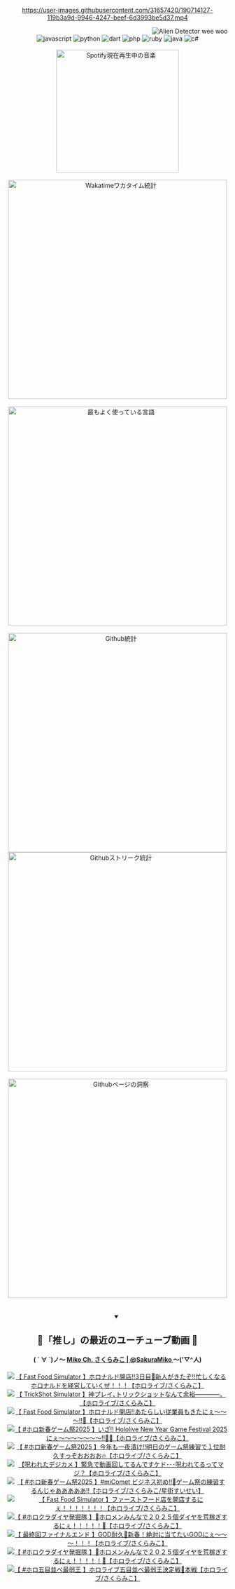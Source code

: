 <!-- START: HERO IMAGE GIF ////////// ////////// ////////// -->
<!-- <img src="@/../assets/img/gaming/ghost-of-tsushima.gif" width="100%"  alt="nellyXinwei's Hero Gif Image"/> -->
<!-- END: HERO IMAGE GIF ////////// ////////// ////////// -->

<div align="center" >  
  
<!-- START:ワンピース 第1015話「ルフィはRED ROCを使う」 -->
<https://user-images.githubusercontent.com/31657420/190714127-119b3a9d-9946-4247-beef-6d3993be5d37.mp4>
<!-- END:ワンピース 第1015話「ルフィはRED ROCを使う」 -->

<!-- START:VISITOR COUNTER -->
<div width="100%" align="right">
<img src="https://komarev.com/ghpvc/?username=nellyXinwei&label=🛸&color=grey&style=for-the-badge&labelcolor=ffffff" alt="Alien Detector wee woo"/>
</div>
<!-- END:VISITOR COUNTER -->

<!-- START: PROGRAMMING LANGUAGES -->
<!-- 色彩 Color Scheme:
#961E3A, #8A0D42, #5A0640, #4F265E, #2B355A, #3E759B, #CC4246,
#BB2649, #AD1052, #700750, #633075, #364270, #4E92C2, #FF5357
Sauce: https://www.webcreatorbox.com/inspiration/pantone-2023
-->

<img src="https://img.shields.io/badge/javascript%20-%23BB2649.svg?&style=for-the-badge&logo=javascript&logoColor=white&labelColor=961E3A" alt="javascript"/>
<img src="https://img.shields.io/badge/python%20-%23AD1052.svg?&style=for-the-badge&logo=python&logoColor=white&labelColor=8A0D42" alt="python" />
<img src="https://img.shields.io/badge/dart%20-%23700750.svg?&style=for-the-badge&logo=dart&logoColor=white&labelColor=5A0640" alt="dart"/>
<img src="https://img.shields.io/badge/php%20-%23633075.svg?&style=for-the-badge&logo=php&logoColor=white&labelColor=4F265E" alt="php"/>
<img src="https://img.shields.io/badge/ruby%20-%23364270.svg?&style=for-the-badge&logo=ruby&logoColor=white&labelColor=2B355A" alt="ruby"/>
<img src="https://img.shields.io/badge/java%20-%234E92C2.svg?&style=for-the-badge&logo=openjdk&logoColor=white&labelColor=3E759B" alt="java"/>
<img src="https://img.shields.io/badge/c%23-%23FF5357.svg?style=for-the-badge&logo=c-sharp&logoColor=white&labelColor=CC4246" alt="c#"/>  
<!-- END: PROGRAMMING LANGUAGES -->

<br>
<br>

<!-- START: MUSIC STATUS -->
  <!-- <a href="https://newojima-gsrs-20220114.vercel.app/api/now-playing?open">
    <img src="https://newojima-gsrs-20220114.vercel.app/api/now-playing" alt="Spotify現在再生中の音楽">
  </a> -->
  <img src="https://newojima-grss-20230114.vercel.app/api/spotify?border_color=transparent" alt="Spotify現在再生中の音楽" width="280px">
<!-- END: MUSIC STATUS -->

<br>
<br>

<!-- START: GITHUB STATUS -->
<!-- 色彩 Color Scheme:  #BB2649, #AD1052, #700750, #633075 -->
<img align="center" src="https://newojima-grs-20230109.vercel.app/api/wakatime?username=njtalba5127&layout=compact&langs_count=10&locale=ja&hide_title=false&title_color=fff&hide_border=true&text_color=fff&bg_color=BB2649,BB2649,633075,633075&hide=other,css,html,bash,xml,git%20config,makefile,properties,yaml,markdown,text,json,jsx" alt="Wakatimeワカタイム統計" width="500px"/>

<br>
<br>

<!-- 色彩 Color Scheme:  #633075, #364270, #4E92C2 -->
  <img align="center" src="https://newojima-grs-20230109.vercel.app/api/top-langs?username=njtalba5127&layout=compact&text_color=fff&icon_color=fff&hide_border=true&&locale=ja&hide_title=false&title_color=fff&include_all_commits=true&card_width=445&langs_count=11&hide=c%23,powershell,shaderlab,hlsl,makefile,jupyter%20notebook,python,html,css,shell,batchfile,less,liquid,hack,scss&bg_color=4F265E,633075,4E92C2" alt="最もよく使っている言語" width="500px"/>

<br>
<br>

<!-- 色彩 Color Scheme:  #4E92C2, #FF5357 -->
  <img align="center" src="https://newojima-grs-20230109.vercel.app/api?username=njtalba5127&rank_icon=github&show_icons=true&&locale=ja&title_color=fff&text_color=fff&icon_color=fff&hide_border=true&hide_title=false&count_private=true&include_all_commits=true&card_width=495&disable_animations=true&bg_color=4E92C2,4E92C2,FF5357" alt="Github統計" width="500px"/>

<br>

<img align="center" src="https://streak-stats.demolab.com?user=njtalba5127&theme=dark&hide_border=true&locale=ja&ring=BB2649&stroke=222222&background=151515&sideLabels=BB2649&currStreakLabel=ffffff&border=BB2649&fire=FF5357&currStreakNum=ffffff&sideNums=FF5357&dates=ffffff" alt="Githubストリーク統計" width="500px"/>

<br>
<br>

  <img align="center" width="500px" src="@/../assets/img/page-insights.svg" alt="Githubページの洞察"/>
  
</div>
<!-- END: GITHUB STATUS -->

<br>
<br>

<div align="center">
<details open>
  <summary>

  </summary>

  <h2 align="center">🌸「推し」の最近のユーチューブ動画 🌸</h2>
  <h4>
  ( ´ ∀ `)ノ～ 
  <a href="https://www.youtube.com/@SakuraMiko">Miko Ch. さくらみこ | @SakuraMiko
  </a>
   ～('▽^人)
  </h4>

  <!-- BEGIN YOUTUBE-CARDS -->
<a href="https://www.youtube.com/watch?v=lA3QRSFsBpE"><img src="https://ytcards.demolab.com/?id=lA3QRSFsBpE&title=%E3%80%90++Fast+Food+Simulator+%E3%80%91%E3%83%9B%E3%83%AD%E3%83%8A%E3%83%AB%E3%83%89%E9%96%8B%E5%BA%97%E2%80%BC3%E6%97%A5%E7%9B%AE%F0%9F%8D%94%E6%96%B0%E4%BA%BA%E3%81%8C%E3%81%8D%E3%81%9F%E3%81%9E%E2%80%BC%E5%BF%99%E3%81%97%E3%81%8F%E3%81%AA%E3%82%8B%E3%83%9B%E3%83%AD%E3%83%8A%E3%83%AB%E3%83%89%E3%82%92%E7%B5%8C%E5%96%B6%E3%81%97%E3%81%A6%E3%81%84%E3%81%8F%E3%81%9C%EF%BC%81%EF%BC%81%EF%BC%81%E3%80%90%E3%83%9B%E3%83%AD%E3%83%A9%E3%82%A4%E3%83%96%2F%E3%81%95%E3%81%8F%E3%82%89%E3%81%BF%E3%81%93%E3%80%91&lang=ja&timestamp=1737106037&background_color=%230d1117&title_color=%23ffffff&stats_color=%23dedede&max_title_lines=1&width=187&border_radius=5&duration=0" alt="【  Fast Food Simulator 】ホロナルド開店‼3日目🍔新人がきたぞ‼忙しくなるホロナルドを経営していくぜ！！！【ホロライブ/さくらみこ】" title="【  Fast Food Simulator 】ホロナルド開店‼3日目🍔新人がきたぞ‼忙しくなるホロナルドを経営していくぜ！！！【ホロライブ/さくらみこ】"></a>
<a href="https://www.youtube.com/watch?v=plE3yeX_bbQ"><img src="https://ytcards.demolab.com/?id=plE3yeX_bbQ&title=%E3%80%90+TrickShot+Simulator+%E3%80%91%E7%A5%9E%E3%83%97%E3%83%AC%E3%82%A4%EF%BD%A4%E3%83%88%E3%83%AA%E3%83%83%E3%82%AF%E3%82%B7%E3%83%A7%E3%83%83%E3%83%88%E3%81%AA%E3%82%93%E3%81%A6%E4%BD%99%E8%A3%95%E2%80%95%E2%80%95%E2%80%95%E2%80%95%E3%80%82%E3%80%90%E3%83%9B%E3%83%AD%E3%83%A9%E3%82%A4%E3%83%96%2F%E3%81%95%E3%81%8F%E3%82%89%E3%81%BF%E3%81%93%E3%80%91&lang=ja&timestamp=1737118324&background_color=%230d1117&title_color=%23ffffff&stats_color=%23dedede&max_title_lines=1&width=187&border_radius=5&duration=6183" alt="【 TrickShot Simulator 】神プレイ､トリックショットなんて余裕――――。【ホロライブ/さくらみこ】" title="【 TrickShot Simulator 】神プレイ､トリックショットなんて余裕――――。【ホロライブ/さくらみこ】"></a>
<a href="https://www.youtube.com/watch?v=li9r_ZWKiYw"><img src="https://ytcards.demolab.com/?id=li9r_ZWKiYw&title=%E3%80%90+Fast+Food+Simulator+%E3%80%91%E3%83%9B%E3%83%AD%E3%83%8A%E3%83%AB%E3%83%89%E9%96%8B%E5%BA%97%E2%80%BC%E3%81%82%E3%81%9F%E3%82%89%E3%81%97%E3%81%84%E5%BE%93%E6%A5%AD%E5%93%A1%E3%82%82%E3%81%8D%E3%81%9F%E3%81%AB%E3%81%87%EF%BD%9E%EF%BD%9E%EF%BD%9E%E2%80%BC%F0%9F%8D%9F%E3%80%90%E3%83%9B%E3%83%AD%E3%83%A9%E3%82%A4%E3%83%96%2F%E3%81%95%E3%81%8F%E3%82%89%E3%81%BF%E3%81%93%E3%80%91&lang=ja&timestamp=1736956276&background_color=%230d1117&title_color=%23ffffff&stats_color=%23dedede&max_title_lines=1&width=187&border_radius=5&duration=11807" alt="【 Fast Food Simulator 】ホロナルド開店‼あたらしい従業員もきたにぇ～～～‼🍟【ホロライブ/さくらみこ】" title="【 Fast Food Simulator 】ホロナルド開店‼あたらしい従業員もきたにぇ～～～‼🍟【ホロライブ/さくらみこ】"></a>
<a href="https://www.youtube.com/watch?v=BC41cbquSVg"><img src="https://ytcards.demolab.com/?id=BC41cbquSVg&title=%E3%80%90+%23%E3%83%9B%E3%83%AD%E6%96%B0%E6%98%A5%E3%82%B2%E3%83%BC%E3%83%A0%E7%A5%AD2025+%E3%80%91%E3%81%84%E3%81%96%E2%80%BC+Hololive+New+Year+Game+Festival+2025+%E3%81%AB%E3%81%87%EF%BD%9E%EF%BD%9E%EF%BD%9E%EF%BD%9E%EF%BD%9E%EF%BD%9E%EF%BD%9E%E2%80%BC%F0%9F%8E%8D%F0%9F%94%A5%E3%80%90%E3%83%9B%E3%83%AD%E3%83%A9%E3%82%A4%E3%83%96%2F%E3%81%95%E3%81%8F%E3%82%89%E3%81%BF%E3%81%93%E3%80%91&lang=ja&timestamp=1736782217&background_color=%230d1117&title_color=%23ffffff&stats_color=%23dedede&max_title_lines=1&width=187&border_radius=5&duration=23587" alt="【 #ホロ新春ゲーム祭2025 】いざ‼ Hololive New Year Game Festival 2025 にぇ～～～～～～～‼🎍🔥【ホロライブ/さくらみこ】" title="【 #ホロ新春ゲーム祭2025 】いざ‼ Hololive New Year Game Festival 2025 にぇ～～～～～～～‼🎍🔥【ホロライブ/さくらみこ】"></a>
<a href="https://www.youtube.com/watch?v=ZJawu3x0JUU"><img src="https://ytcards.demolab.com/?id=ZJawu3x0JUU&title=%E3%80%90+%23%E3%83%9B%E3%83%AD%E6%96%B0%E6%98%A5%E3%82%B2%E3%83%BC%E3%83%A0%E7%A5%AD2025+%E3%80%91%E4%BB%8A%E5%B9%B4%E3%82%82%E4%B8%80%E5%A4%9C%E6%BC%AC%E3%81%91%E2%80%BC%E6%98%8E%E6%97%A5%E3%81%AE%E3%82%B2%E3%83%BC%E3%83%A0%E7%A5%AD%E7%B7%B4%E7%BF%92%E3%81%A7%EF%BC%91%E4%BD%8D%E8%80%90%E4%B9%85%E3%81%99%E3%81%A3%E3%81%9E%E3%81%8A%E3%81%8A%E3%81%8A%E3%81%8A%F0%9F%94%A5%E3%80%90%E3%83%9B%E3%83%AD%E3%83%A9%E3%82%A4%E3%83%96%2F%E3%81%95%E3%81%8F%E3%82%89%E3%81%BF%E3%81%93%E3%80%91&lang=ja&timestamp=1736703878&background_color=%230d1117&title_color=%23ffffff&stats_color=%23dedede&max_title_lines=1&width=187&border_radius=5&duration=15666" alt="【 #ホロ新春ゲーム祭2025 】今年も一夜漬け‼明日のゲーム祭練習で１位耐久すっぞおおおお🔥【ホロライブ/さくらみこ】" title="【 #ホロ新春ゲーム祭2025 】今年も一夜漬け‼明日のゲーム祭練習で１位耐久すっぞおおおお🔥【ホロライブ/さくらみこ】"></a>
<a href="https://www.youtube.com/watch?v=FOk-T8rwouU"><img src="https://ytcards.demolab.com/?id=FOk-T8rwouU&title=%E3%80%90%E5%91%AA%E3%82%8F%E3%82%8C%E3%81%9F%E3%83%87%E3%82%B8%E3%82%AB%E3%83%A1+%E3%80%91%E7%B7%8A%E6%80%A5%E3%81%A7%E5%8B%95%E7%94%BB%E5%9B%9E%E3%81%97%E3%81%A6%E3%82%8B%E3%82%93%E3%81%A7%E3%81%99%E3%82%B1%E3%83%89%EF%BD%A5%EF%BD%A5%EF%BD%A5%E5%91%AA%E3%82%8F%E3%82%8C%E3%81%A6%E3%82%8B%E3%81%A3%E3%81%A6%E3%83%9E%E3%82%B8%EF%BC%9F%E3%80%90%E3%83%9B%E3%83%AD%E3%83%A9%E3%82%A4%E3%83%96%2F%E3%81%95%E3%81%8F%E3%82%89%E3%81%BF%E3%81%93%E3%80%91&lang=ja&timestamp=1736599883&background_color=%230d1117&title_color=%23ffffff&stats_color=%23dedede&max_title_lines=1&width=187&border_radius=5&duration=6095" alt="【呪われたデジカメ 】緊急で動画回してるんですケド･･･呪われてるってマジ？【ホロライブ/さくらみこ】" title="【呪われたデジカメ 】緊急で動画回してるんですケド･･･呪われてるってマジ？【ホロライブ/さくらみこ】"></a>
<a href="https://www.youtube.com/watch?v=HnVda5y3yN0"><img src="https://ytcards.demolab.com/?id=HnVda5y3yN0&title=%E3%80%90+%23%E3%83%9B%E3%83%AD%E6%96%B0%E6%98%A5%E3%82%B2%E3%83%BC%E3%83%A0%E7%A5%AD2025+%E3%80%91%23miComet+%E3%83%93%E3%82%B8%E3%83%8D%E3%82%B9%E5%88%9D%E3%82%81%E2%80%BC%F0%9F%8E%8D%E3%82%B2%E3%83%BC%E3%83%A0%E7%A5%AD%E3%81%AE%E7%B7%B4%E7%BF%92%E3%81%99%E3%82%8B%E3%82%93%E3%81%98%E3%82%83%E3%81%82%E3%81%82%E3%81%82%E3%81%82%E3%81%82%E2%80%BC%E3%80%90%E3%83%9B%E3%83%AD%E3%83%A9%E3%82%A4%E3%83%96%2F%E3%81%95%E3%81%8F%E3%82%89%E3%81%BF%E3%81%93%2F%E6%98%9F%E8%A1%97%E3%81%99%E3%81%84%E3%81%9B%E3%81%84%E3%80%91&lang=ja&timestamp=1736523200&background_color=%230d1117&title_color=%23ffffff&stats_color=%23dedede&max_title_lines=1&width=187&border_radius=5&duration=11666" alt="【 #ホロ新春ゲーム祭2025 】#miComet ビジネス初め‼🎍ゲーム祭の練習するんじゃあああああ‼【ホロライブ/さくらみこ/星街すいせい】" title="【 #ホロ新春ゲーム祭2025 】#miComet ビジネス初め‼🎍ゲーム祭の練習するんじゃあああああ‼【ホロライブ/さくらみこ/星街すいせい】"></a>
<a href="https://www.youtube.com/watch?v=YX1pfEzSY8A"><img src="https://ytcards.demolab.com/?id=YX1pfEzSY8A&title=%E3%80%90+Fast+Food+Simulator+%E3%80%91%E3%83%95%E3%82%A1%E3%83%BC%E3%82%B9%E3%83%88%E3%83%95%E3%83%BC%E3%83%89%E5%BA%97%E3%82%92%E9%96%8B%E5%BA%97%E3%81%99%E3%82%8B%E3%81%AB%E3%81%87%EF%BC%81%EF%BC%81%EF%BC%81%EF%BC%81%EF%BC%81%EF%BC%81%EF%BC%81%E3%80%90%E3%83%9B%E3%83%AD%E3%83%A9%E3%82%A4%E3%83%96%2F%E3%81%95%E3%81%8F%E3%82%89%E3%81%BF%E3%81%93%E3%80%91&lang=ja&timestamp=1736428755&background_color=%230d1117&title_color=%23ffffff&stats_color=%23dedede&max_title_lines=1&width=187&border_radius=5&duration=7486" alt="【 Fast Food Simulator 】ファーストフード店を開店するにぇ！！！！！！！【ホロライブ/さくらみこ】" title="【 Fast Food Simulator 】ファーストフード店を開店するにぇ！！！！！！！【ホロライブ/さくらみこ】"></a>
<a href="https://www.youtube.com/watch?v=4xRbzyHDTrA"><img src="https://ytcards.demolab.com/?id=4xRbzyHDTrA&title=%E3%80%90+%23%E3%83%9B%E3%83%AD%E3%82%AF%E3%83%A9%E3%83%80%E3%82%A4%E3%83%A4%E7%99%BA%E6%8E%98%E9%9A%8A+%E3%80%91%F0%9F%92%8E%E3%83%9B%E3%83%AD%E3%83%A1%E3%83%B3%E3%81%BF%E3%82%93%E3%81%AA%E3%81%A7%EF%BC%92%EF%BC%90%EF%BC%92%EF%BC%95%E5%80%8B%E3%83%80%E3%82%A4%E3%83%A4%E3%82%92%E8%8D%92%E7%A8%BC%E3%81%8E%E3%81%99%E3%82%8B%E3%81%AB%E3%81%87%EF%BC%81%EF%BC%81%EF%BC%81%EF%BC%81%EF%BC%81%F0%9F%92%8E%E3%80%90%E3%83%9B%E3%83%AD%E3%83%A9%E3%82%A4%E3%83%96%2F%E3%81%95%E3%81%8F%E3%82%89%E3%81%BF%E3%81%93%E3%80%91&lang=ja&timestamp=1736352656&background_color=%230d1117&title_color=%23ffffff&stats_color=%23dedede&max_title_lines=1&width=187&border_radius=5&duration=13268" alt="【 #ホロクラダイヤ発掘隊 】💎ホロメンみんなで２０２５個ダイヤを荒稼ぎするにぇ！！！！！💎【ホロライブ/さくらみこ】" title="【 #ホロクラダイヤ発掘隊 】💎ホロメンみんなで２０２５個ダイヤを荒稼ぎするにぇ！！！！！💎【ホロライブ/さくらみこ】"></a>
<a href="https://www.youtube.com/watch?v=h38Fnb6KuC0"><img src="https://ytcards.demolab.com/?id=h38Fnb6KuC0&title=%E3%80%90+%E6%9C%80%E7%B5%82%E5%9B%9E%E3%83%95%E3%82%A1%E3%82%A4%E3%83%8A%E3%83%AB%E3%82%A8%E3%83%B3%E3%83%89+%E3%80%91GOD%E8%80%90%E4%B9%85%F0%9F%8E%B0%E6%96%B0%E6%98%A5%EF%BC%81%E7%B5%B6%E5%AF%BE%E3%81%AB%E5%BD%93%E3%81%A6%E3%81%9F%E3%81%84GOD%E3%81%AB%E3%81%87%EF%BD%9E%EF%BD%9E%EF%BD%9E%EF%BC%81%EF%BC%81%EF%BC%81%E3%80%90%E3%83%9B%E3%83%AD%E3%83%A9%E3%82%A4%E3%83%96%2F%E3%81%95%E3%81%8F%E3%82%89%E3%81%BF%E3%81%93%E3%80%91&lang=ja&timestamp=1736338581&background_color=%230d1117&title_color=%23ffffff&stats_color=%23dedede&max_title_lines=1&width=187&border_radius=5&duration=7299" alt="【 最終回ファイナルエンド 】GOD耐久🎰新春！絶対に当てたいGODにぇ～～～！！！【ホロライブ/さくらみこ】" title="【 最終回ファイナルエンド 】GOD耐久🎰新春！絶対に当てたいGODにぇ～～～！！！【ホロライブ/さくらみこ】"></a>
<a href="https://www.youtube.com/watch?v=YvR18f335Fg"><img src="https://ytcards.demolab.com/?id=YvR18f335Fg&title=%E3%80%90+%23%E3%83%9B%E3%83%AD%E3%82%AF%E3%83%A9%E3%83%80%E3%82%A4%E3%83%A4%E7%99%BA%E6%8E%98%E9%9A%8A+%E3%80%91%F0%9F%92%8E%E3%83%9B%E3%83%AD%E3%83%A1%E3%83%B3%E3%81%BF%E3%82%93%E3%81%AA%E3%81%A7%EF%BC%92%EF%BC%90%EF%BC%92%EF%BC%95%E5%80%8B%E3%83%80%E3%82%A4%E3%83%A4%E3%82%92%E8%8D%92%E7%A8%BC%E3%81%8E%E3%81%99%E3%82%8B%E3%81%AB%E3%81%87%EF%BC%81%EF%BC%81%EF%BC%81%EF%BC%81%EF%BC%81%F0%9F%92%8E%E3%80%90%E3%83%9B%E3%83%AD%E3%83%A9%E3%82%A4%E3%83%96%2F%E3%81%95%E3%81%8F%E3%82%89%E3%81%BF%E3%81%93%E3%80%91&lang=ja&timestamp=1736179260&background_color=%230d1117&title_color=%23ffffff&stats_color=%23dedede&max_title_lines=1&width=187&border_radius=5&duration=16996" alt="【 #ホロクラダイヤ発掘隊 】💎ホロメンみんなで２０２５個ダイヤを荒稼ぎするにぇ！！！！！💎【ホロライブ/さくらみこ】" title="【 #ホロクラダイヤ発掘隊 】💎ホロメンみんなで２０２５個ダイヤを荒稼ぎするにぇ！！！！！💎【ホロライブ/さくらみこ】"></a>
<a href="https://www.youtube.com/watch?v=2aOA-Y6B1zU"><img src="https://ytcards.demolab.com/?id=2aOA-Y6B1zU&title=%E3%80%90+%23%E3%83%9B%E3%83%AD%E4%BA%94%E7%9B%AE%E4%B8%A6%E3%81%B9%E6%9C%80%E5%BC%B1%E7%8E%8B+%E3%80%91%E3%83%9B%E3%83%AD%E3%83%A9%E3%82%A4%E3%83%96%E4%BA%94%E7%9B%AE%E4%B8%A6%E3%81%B9%E6%9C%80%E5%BC%B1%E7%8E%8B%E6%B1%BA%E5%AE%9A%E6%88%A6%F0%9F%8E%8D%E6%9C%AC%E6%88%A6%E3%80%90%E3%83%9B%E3%83%AD%E3%83%A9%E3%82%A4%E3%83%96%2F%E3%81%95%E3%81%8F%E3%82%89%E3%81%BF%E3%81%93%E3%80%91&lang=ja&timestamp=1736084654&background_color=%230d1117&title_color=%23ffffff&stats_color=%23dedede&max_title_lines=1&width=187&border_radius=5&duration=5755" alt="【 #ホロ五目並べ最弱王 】ホロライブ五目並べ最弱王決定戦🎍本戦【ホロライブ/さくらみこ】" title="【 #ホロ五目並べ最弱王 】ホロライブ五目並べ最弱王決定戦🎍本戦【ホロライブ/さくらみこ】"></a>
<!-- END YOUTUBE-CARDS -->

</div>
  
</details>
